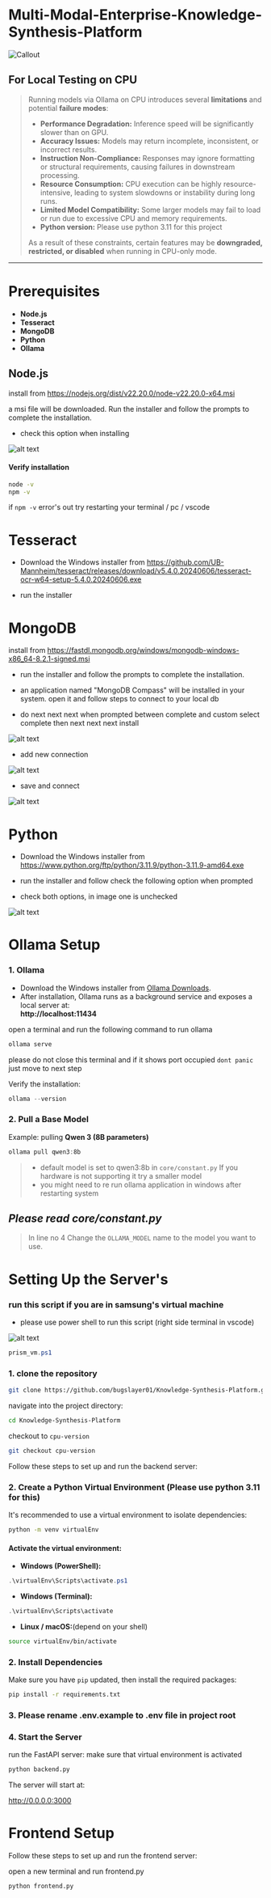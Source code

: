 # Multi-Modal-Enterprise-Knowledge-Synthesis-Platform

![Callout](https://img.shields.io/badge/Warning-CPU%20Only%20Testing-red)

## For Local Testing on CPU

> Running models via Ollama on CPU introduces several **limitations** and potential **failure modes**:  
>
> - **Performance Degradation:** Inference speed will be significantly slower than on GPU.  
> - **Accuracy Issues:** Models may return incomplete, inconsistent, or incorrect results.  
> - **Instruction Non-Compliance:** Responses may ignore formatting or structural requirements, causing failures in downstream processing.  
> - **Resource Consumption:** CPU execution can be highly resource-intensive, leading to system slowdowns or instability during long runs.  
> - **Limited Model Compatibility:** Some larger models may fail to load or run due to excessive CPU and memory requirements. 
> - **Python version:** Please use python 3.11 for this project 
>
> As a result of these constraints, certain features may be **downgraded, restricted, or disabled** when running in CPU-only mode.

---
# Prerequisites

- **Node.js**
- **Tesseract**
- **MongoDB**
- **Python**
- **Ollama**

## Node.js

install from https://nodejs.org/dist/v22.20.0/node-v22.20.0-x64.msi

a msi file will be downloaded. Run the installer and follow the prompts to complete the installation.
- check this option when installing

![alt text](assistance/node.png)
#### Verify installation
```bash
node -v
npm -v
```
if `npm -v` error's out try restarting your terminal / pc / vscode

# Tesseract
- Download the Windows installer from https://github.com/UB-Mannheim/tesseract/releases/download/v5.4.0.20240606/tesseract-ocr-w64-setup-5.4.0.20240606.exe 

- run the installer

# MongoDB

 install from https://fastdl.mongodb.org/windows/mongodb-windows-x86_64-8.2.1-signed.msi
 - run the installer and follow the prompts to complete the installation.

- an application named "MongoDB Compass" will be installed in your system. open it and follow steps to connect to your local db


- do next next next when prompted between complete and custom select complete  then next next next install

![alt text](assistance/mongo3.png)

- add new connection 

![alt text](assistance/mongo1.png)


- save and connect 

![alt text](assistance/mongo2.png)



# Python
- Download the Windows installer from https://www.python.org/ftp/python/3.11.9/python-3.11.9-amd64.exe

- run the installer and follow check the following option when prompted
- check both options, in image one is unchecked

![alt text](assistance/python.png)


# Ollama Setup

### 1. Ollama
- Download the Windows installer from [Ollama Downloads](https://ollama.com/download).  
- After installation, Ollama runs as a background service and exposes a local server at:  
  **http://localhost:11434**  

open a terminal and run the following command to run ollama
```bash
ollama serve
```
please do not close this terminal and if it shows port occupied `dont panic` just move to next step

Verify the installation:
```powershell
ollama --version
```


### 2. Pull a Base Model
Example: pulling **Qwen 3 (8B parameters)**  
```powershell
ollama pull qwen3:8b
```

> - default model is set to qwen3:8b in `core/constant.py`
>If you hardware is not supporting it try a smaller model 
> - you might need to re run ollama application in windows after restarting system

## *Please read core/constant.py*

> In line no 4 Change the `OLLAMA_MODEL` name to the model you want to use.


# Setting Up the  Server's

### run this script if you are in samsung's virtual machine 
 - please use power shell to run this script (right side terminal in vscode)
 
![alt text](assistance/ter.png)
```powershell
prism_vm.ps1
```

### 1. clone the repository

```bash
git clone https://github.com/bugslayer01/Knowledge-Synthesis-Platform.git
```
navigate into the project directory:
```bash
cd Knowledge-Synthesis-Platform
```
  checkout to `cpu-version`
```bash
git checkout cpu-version
```
Follow these steps to set up and run the backend server:


### 2. Create a Python Virtual Environment (Please use python 3.11 for this)

It's recommended to use a virtual environment to isolate dependencies:

```bash
python -m venv virtualEnv
```


#### Activate the virtual environment:

  - **Windows (PowerShell):**
```powershell
.\virtualEnv\Scripts\activate.ps1
```
- **Windows (Terminal):**
```powershell
.\virtualEnv\Scripts\activate
```
- **Linux / macOS:**(depend on your shell)
```bash
source virtualEnv/bin/activate
```


### 2. Install Dependencies

Make sure you have `pip` updated, then install the required packages:

```bash
pip install -r requirements.txt

```
### 3. Please rename .env.example to .env file in project root

### 4. Start the Server

run the FastAPI server: 
make sure that virtual environment is activated

```bash
python backend.py
```

The server will start at:

http://0.0.0.0:3000


# Frontend Setup

Follow these steps to set up and run the frontend server:

open a new terminal and run frontend.py
```bash
python frontend.py
```




